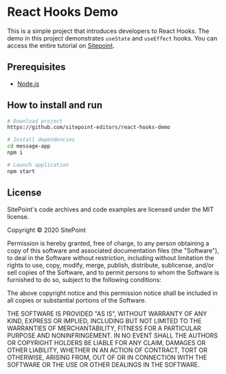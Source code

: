 # React Hooks Demo

This is a simple project that introduces developers to React Hooks. The demo in this project demonstrates `useState` and `useEffect` hooks. You can access the entire tutorial on [Sitepoint](https://www.sitepoint.com/react-hooks/).

## Prerequisites

- [Node.js](https://nodejs.org/en/download/)

## How to install and run

```bash
# Download project
https://github.com/sitepoint-editors/react-hooks-demo

# Install dependencies
cd message-app
npm i

# Launch application
npm start
```

## License

SitePoint's code archives and code examples are licensed under the MIT license.

Copyright © 2020 SitePoint

Permission is hereby granted, free of charge, to any person obtaining a copy of this software and associated documentation files (the "Software"), to deal in the Software without restriction, including without limitation the rights to use, copy, modify, merge, publish, distribute, sublicense, and/or sell copies of the Software, and to permit persons to whom the Software is furnished to do so, subject to the following conditions:

The above copyright notice and this permission notice shall be included in all copies or substantial portions of the Software.

THE SOFTWARE IS PROVIDED "AS IS", WITHOUT WARRANTY OF ANY KIND, EXPRESS OR IMPLIED, INCLUDING BUT NOT LIMITED TO THE WARRANTIES OF MERCHANTABILITY, FITNESS FOR A PARTICULAR PURPOSE AND NONINFRINGEMENT. IN NO EVENT SHALL THE AUTHORS OR COPYRIGHT HOLDERS BE LIABLE FOR ANY CLAIM, DAMAGES OR OTHER LIABILITY, WHETHER IN AN ACTION OF CONTRACT, TORT OR OTHERWISE, ARISING FROM, OUT OF OR IN CONNECTION WITH THE SOFTWARE OR THE USE OR OTHER DEALINGS IN THE SOFTWARE.
